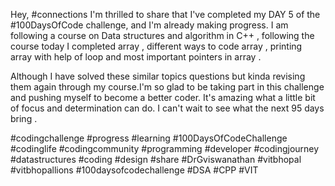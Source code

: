 Hey, #connections I'm thrilled to share that I've completed my DAY 5 of the #100DaysOfCode challenge, and I'm already making progress. I am following a course on Data structures and algorithm in C++ , following the course today I completed array , different ways to code array , printing array with help of loop and most important pointers in array . 


Although I have solved these similar topics questions but kinda revising them again through my course.I'm so glad to be taking part in this challenge and pushing myself to become a better coder. It's amazing what a little bit of focus and determination can do. I can't wait to see what the next 95 days bring .


#codingchallenge #progress #learning #100DaysOfCodeChallenge #codinglife #codingcommunity #programming #developer #codingjourney #datastructures #coding #design #share #DrGviswanathan #vitbhopal #vitbhopallions #100daysofcodechallenge
#DSA #CPP #VIT
    

